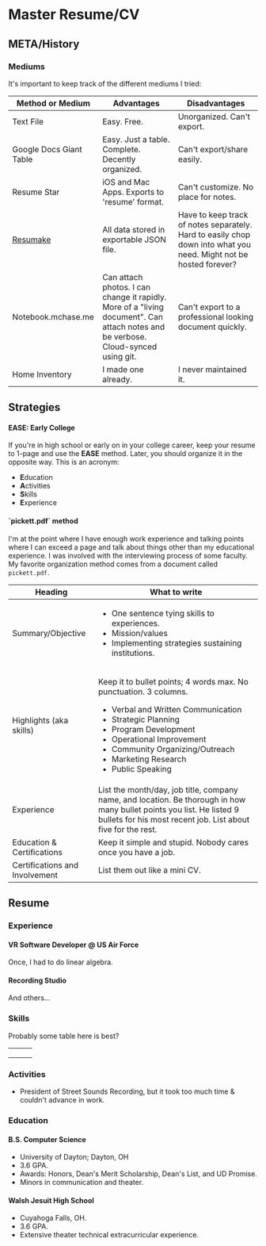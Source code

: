 # Master Resume/CV

## META/History

### Mediums

It's important to keep track of the different mediums I tried:

| Method or Medium                | Advantages                                                                                                                        | Disadvantages                                                                                                     |
|---------------------------------|-----------------------------------------------------------------------------------------------------------------------------------|-------------------------------------------------------------------------------------------------------------------|
| Text File                       | Easy. Free.                                                                                                                       | Unorganized. Can't export.                                                                                        |
| Google Docs Giant Table         | Easy. Just a table. Complete. Decently organized.                                                                                 | Can't export/share easily.                                                                                        |
| Resume Star                     | iOS and Mac Apps. Exports to 'resume' format.                                                                                     | Can't customize. No place for notes.                                                                              |
| [Resumake](https://resumake.io) | All data stored in exportable JSON file.                                                                                          | Have to keep track of notes separately. Hard to easily chop down into what you need. Might not be hosted forever? |
| Notebook.mchase.me              | Can attach photos. I can change it rapidly. More of a "living document". Can attach notes and be verbose. Cloud-synced using git. | Can't export to a professional looking document quickly.                                                          |
| Home Inventory                  | I made one already.                                                                                                               | I never maintained it.                                                                                            |

## Strategies

#### EASE: Early College

If you're in high school or early on in your college career, keep your resume to 1-page and use the **EASE** method. Later, you should organize it in the opposite way. This is an acronym:

* **E**ducation
* **A**ctivities
* **S**kills
* **E**xperience

#### \`pickett.pdf\` method

I'm at the point where I have enough work experience and talking points where I can exceed a page and talk about things other than my educational experience. I was involved with the interviewing process of some faculty. My favorite organization method comes from a document called `pickett.pdf`.&#x20;

| Heading                        | What to write                                                                                                                                                                                                                                                                                              |
| ------------------------------ | ---------------------------------------------------------------------------------------------------------------------------------------------------------------------------------------------------------------------------------------------------------------------------------------------------------- |
| Summary/Objective              | <ul><li>One sentence tying skills to experiences.</li><li>Mission/values</li><li>Implementing strategies sustaining institutions.</li></ul>                                                                                                                                                                |
| Highlights (aka skills)        | <p>Keep it to bullet points; 4 words max. No punctuation. 3 columns.</p><ul><li>Verbal and Written Communication</li><li>Strategic Planning</li><li>Program Development</li><li>Operational Improvement</li><li>Community Organizing/Outreach</li><li>Marketing Research</li><li>Public Speaking</li></ul> |
| Experience                     | List the month/day, job title, company name, and location. Be thorough in how many bullet points you list. He listed 9 bullets for his most recent job. List about five for the rest.                                                                                                                      |
| Education & Certifications     | Keep it simple and stupid. Nobody cares once you have a job.                                                                                                                                                                                                                                               |
| Certifications and Involvement | List them out like a mini CV.                                                                                                                                                                                                                                                                              |

## Resume

### Experience

#### VR Software Developer @ US Air Force

Once, I had to do linear algebra.

#### Recording Studio

And others...

### Skills

Probably some table here is best?

|   |   |   |
| - | - | - |
|   |   |   |
|   |   |   |
|   |   |   |

### Activities

* President of Street Sounds Recording, but it took too much time & couldn't advance in work.

### Education

#### B.S. Computer Science

* University of Dayton; Dayton, OH
* 3.6 GPA.
* Awards: Honors, Dean's Merit Scholarship, Dean's List, and UD Promise.
* Minors in communication and theater.

#### Walsh Jesuit High School

* Cuyahoga Falls, OH.
* 3.6 GPA.
* Extensive theater technical extracurricular experience.


